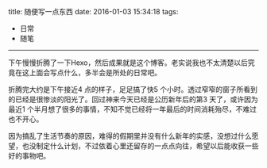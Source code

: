 title: 随便写一点东西
date: 2016-01-03 15:34:18
tags:
  - 日常
  - 随笔
---

下午慢慢折腾了一下Hexo，然后成果就是这个博客。老实说我也不太清楚以后究竟在这上面会写点什么，多半会是所处的日常吧。

折腾完大约是下午接近4 点的样子，足足搞了快5 个小时。透过窄窄的窗子所看到的已经是很惨淡的阳光了。回过神来今天已经是公历新年后的第3 天了，或许因为最近1 个半月想了很多的事情，不知不觉已经将一年最后的时间消耗殆尽，不难过也不开心。

因为搞乱了生活节奏的原因，难得的假期里并没有什么新年的实感，没想过什么愿望，也没制定什么计划，不过依着心里还留存的一点点向往，希望以后能收获一些好的事物吧。

